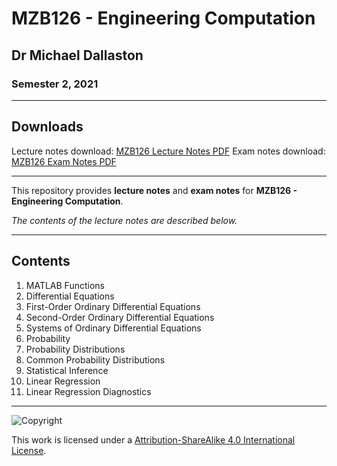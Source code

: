 # MZB126 - Engineering Computation

## Dr Michael Dallaston

### Semester 2, 2021

---

## Downloads

Lecture notes download: [MZB126 Lecture Notes PDF](https://www.github.com/Tarang74/MZB126/raw/main/MZB126%20Lecture%20Notes.pdf)
Exam notes download: [MZB126 Exam Notes PDF](https://www.github.com/Tarang74/MZB126/raw/main/MZB126%20Exam%20Notes.pdf)

---

This repository provides **lecture notes** and **exam notes** for **MZB126 - Engineering Computation**.

*The contents of the lecture notes are described below.*

---

## Contents

1. MATLAB Functions
2. Differential Equations
3. First-Order Ordinary Differential Equations
4. Second-Order Ordinary Differential Equations
5. Systems of Ordinary Differential Equations
6. Probability
7. Probability Distributions
8. Common Probability Distributions
9. Statistical Inference
10. Linear Regression
11. Linear Regression Diagnostics

---

![Copyright](https://licensebuttons.net/l/by-nc-sa/4.0/88x31.png)

This work is licensed under a [Attribution-ShareAlike 4.0 International License](http://creativecommons.org/licenses/by-nc-sa/4.0/).

